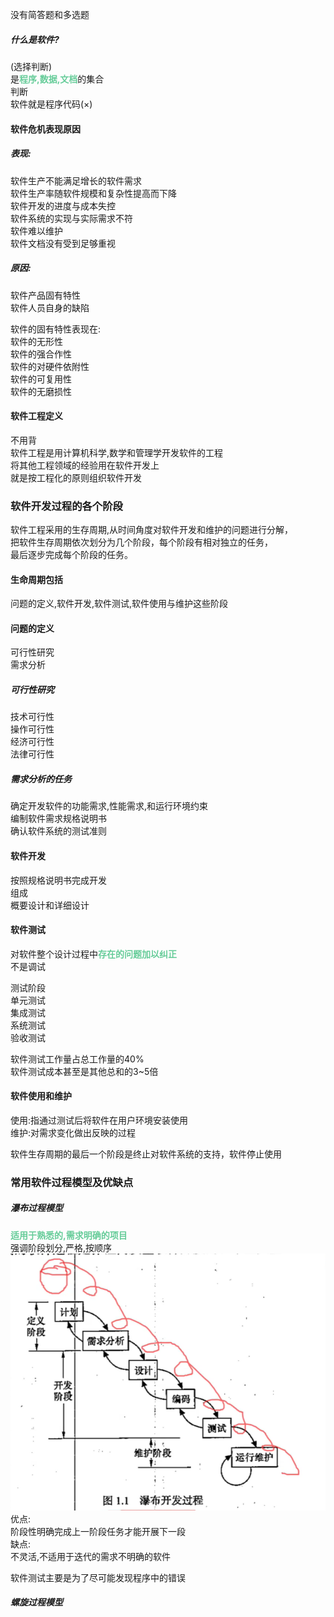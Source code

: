 没有简答题和多选题  
  
##### 什么是软件?  
(选择判断)  
是<font color=#66CC99 style=" font-weight:bold;">程序,数据,文档</font>的集合  
判断  
软件就是程序代码(×)  
  
#### 软件危机表现原因    
##### 表现:  
软件生产不能满足增长的软件需求    
软件生产率随软件规模和复杂性提高而下降    
软件开发的进度与成本失控    
软件系统的实现与实际需求不符    
软件难以维护    
软件文档没有受到足够重视    
##### 原因:    
软件产品固有特性    
软件人员自身的缺陷    
    
软件的固有特性表现在:    
软件的无形性    
软件的强合作性    
软件的对硬件依附性    
软件的可复用性    
软件的无磨损性    
  
#### 软件工程定义  
不用背    
软件工程是用计算机科学,数学和管理学开发软件的工程    
将其他工程领域的经验用在软件开发上    
就是按工程化的原则组织软件开发    
  
### 软件开发过程的各个阶段  
软件工程采用的生存周期,从时间角度对软件开发和维护的问题进行分解，    
把软件生存周期依次划分为几个阶段，每个阶段有相对独立的任务，    
最后逐步完成每个阶段的任务。  
  
#### 生命周期包括  
问题的定义,软件开发,软件测试,软件使用与维护这些阶段  
  
#### 问题的定义    
可行性研究  
需求分析  
  
##### 可行性研究  
技术可行性    
操作可行性    
经济可行性    
法律可行性    
  
##### 需求分析的任务  
确定开发软件的功能需求,性能需求,和运行环境约束    
编制软件需求规格说明书    
确认软件系统的测试准则  
  
#### 软件开发  
按照规格说明书完成开发    
组成    
概要设计和详细设计    
  
#### 软件测试  
对软件整个设计过程中<font color=#66CC99 style=" font-weight:bold;">存在的问题加以纠正</font>    
不是调试  
  
测试阶段  
单元测试  
集成测试  
系统测试  
验收测试  
  
软件测试工作量占总工作量的40%    
软件测试成本甚至是其他总和的3~5倍  
  
#### 软件使用和维护  
使用:指通过测试后将软件在用户环境安装使用    
维护:对需求变化做出反映的过程    
  
软件生存周期的最后一个阶段是终止对软件系统的支持，软件停止使用  
  
### 常用软件过程模型及优缺点  
##### 瀑布过程模型    
<font color=#66CC99 style=" font-weight:bold;">适用于熟悉的,需求明确的项目</font>  
强调阶段划分,严格,按顺序   
![](img/Pasted%20image%2020230112203818.png)  
优点:    
阶段性明确完成上一阶段任务才能开展下一段    
缺点:      
不灵活,不适用于迭代的需求不明确的软件    
  
软件测试主要是为了尽可能发现程序中的错误  
##### 螺旋过程模型  
  
